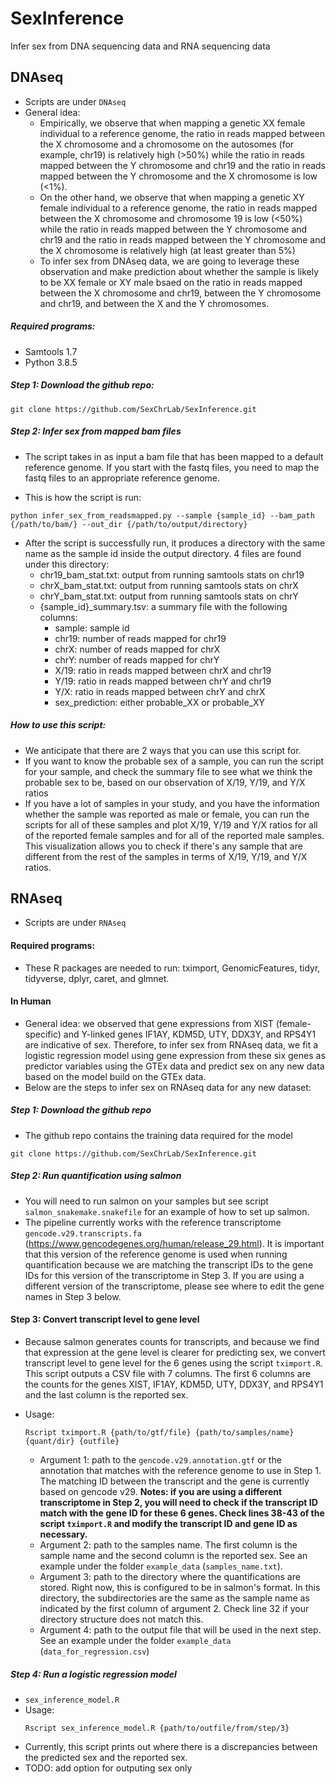 # SexInference
Infer sex from DNA sequencing data and RNA sequencing data

## DNAseq
- Scripts are under `DNAseq`
- General idea: 
    - Empirically, we observe that when mapping a genetic XX female individual to a reference genome, the ratio in reads mapped between the X chromosome and a chromosome on the autosomes (for example, chr19) is relatively high (>50%) while the ratio in reads mapped between the Y chromosome and chr19 and the ratio in reads mapped between the Y chromosome and the X chromosome is low (<1%). 
    - On the other hand, we observe that when mapping a genetic XY female individual to a reference genome, the ratio in reads mapped between the X chromosome and chromosome 19 is low (<50%) while the ratio in reads mapped between the Y chromosome and chr19 and the ratio in reads mapped between the Y chromosome and the X chromosome is relatively high (at least greater than 5%)
    - To infer sex from DNAseq data, we are going to leverage these observation and make prediction about whether the sample is likely to be XX female or XY male bsaed on the ratio in reads mapped between the X chromosome and chr19, between the Y chromosome and chr19, and between the X and the Y chromosomes. 
    
##### Required programs:
- Samtools 1.7
- Python 3.8.5
    
##### Step 1: Download the github repo:
```
git clone https://github.com/SexChrLab/SexInference.git
```

##### Step 2: Infer sex from mapped bam files
- The script takes in as input a bam file that has been mapped to a default reference genome. If you start with the fastq files, you need to map the fastq files to an appropriate reference genome. 

- This is how the script is run:
```
python infer_sex_from_readsmapped.py --sample {sample_id} --bam_path {/path/to/bam/} --out_dir {/path/to/output/directory}
```

- After the script is successfully run, it produces a directory with the same name as the sample id inside the output directory. 4 files are found under this directory:
    - chr19_bam_stat.txt: output from running samtools stats on chr19
    - chrX_bam_stat.txt: output from running samtools stats on chrX
    - chrY_bam_stat.txt: output from running samtools stats on chrY
    - {sample_id}_summary.tsv: a summary file with the following columns:
        - sample: sample id
        - chr19: number of reads mapped for chr19
        - chrX: number of reads mapped for chrX
        - chrY: number of reads mapped for chrY
        - X/19: ratio in reads mapped between chrX and chr19
        - Y/19: ratio in reads mapped between chrY and chr19
        - Y/X: ratio in reads mapped between chrY and chrX
        - sex_prediction: either probable_XX or probable_XY
        
##### How to use this script:
- We anticipate that there are 2 ways that you can use this script for. 
- If you want to know the probable sex of a sample, you can run the script for your sample, and check the summary file to see what we think the probable sex to be, based on our observation of X/19, Y/19, and Y/X ratios
- If you have a lot of samples in your study, and you have the information whether the sample was reported as male or female, you can run the scripts for all of these samples and plot X/19, Y/19 and Y/X ratios for all of the reported female samples and for all of the reported male samples. This visualization allows you to check if there's any sample that are different from the rest of the samples in terms of X/19, Y/19, and Y/X ratios. 


## RNAseq
- Scripts are under `RNAseq`

#### Required programs:
- These R packages are needed to run: tximport, GenomicFeatures, tidyr, tidyverse, dplyr, caret, and glmnet. 

#### In Human
- General idea: we observed that gene expressions from XIST (female-specific) and Y-linked genes IF1AY, KDM5D, UTY, DDX3Y, and RPS4Y1 are indicative of sex. Therefore, to infer sex from RNAseq data, we fit a logistic regression model using gene expression from these six genes as predictor variables using the GTEx data and predict sex on any new data based on the model build on the GTEx data.
- Below are the steps to infer sex on RNAseq data for any new dataset:

##### Step 1: Download the github repo
- The github repo contains the training data required for the model
```
git clone https://github.com/SexChrLab/SexInference.git
```

##### Step 2: Run quantification using salmon
- You will need to run salmon on your samples but see script `salmon_snakemake.snakefile` for an example of how to set up salmon. 
- The pipeline currently works with the reference transcriptome `gencode.v29.transcripts.fa` (https://www.gencodegenes.org/human/release_29.html). It is important that this version of the reference genome is used when running quantification because we are matching the transcript IDs to the gene IDs for this version of the transcriptome in Step 3. If you are using a different version of the transcriptome, please see where to edit the gene names in Step 3 below. 
#### Step 3: Convert transcript level to gene level
- Because salmon generates counts for transcripts, and because we find that expression at the gene level is clearer for predicting sex, we convert transcript level to gene level for the 6 genes using the script `tximport.R`. This script outputs a CSV file with 7 columns. The first 6 columns are the counts for the genes XIST, IF1AY, KDM5D, UTY, DDX3Y, and RPS4Y1 and the last column is the reported sex. 
- Usage:
    ```
    Rscript tximport.R {path/to/gtf/file} {path/to/samples/name} {quant/dir} {outfile}
    ```

    + Argument 1: path to the `gencode.v29.annotation.gtf` or the annotation that matches with the reference genome to use in Step 1. The matching ID between the transcript and the gene is currently based on gencode v29. **Notes: if you are using a different transcriptome in Step 2, you will need to check if the transcript ID match with the gene ID for these 6 genes. Check lines 38-43 of the script `tximport.R` and modify the transcript ID and gene ID as necessary.**
    + Argument 2: path to the samples name. The first column is the sample name and the second column is the reported sex. See an example under the folder `example_data` (`samples_name.txt`).
    + Argument 3: path to the directory where the quantifications are stored. Right now, this is configured to be in salmon's format. In this directory, the subdirectories are the same as the sample name as indicated by the first column of argument 2. Check line 32 if your directory structure does not match this.
    + Argument 4: path to the output file that will be used in the next step. See an example under the folder `example_data` (`data_for_regression.csv`) 
##### Step 4: Run a logistic regression model
- `sex_inference_model.R`
- Usage:
    ```
    Rscript sex_inference_model.R {path/to/outfile/from/step/3}
    ```
- Currently, this script prints out where there is a discrepancies between the predicted sex and the reported sex. 
- TODO: add option for outputing sex only